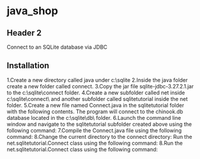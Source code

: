 # java_shop
## Header 2
Connect to an SQLite database via JDBC
## Installation 
1.Create a new directory called java under c:\sqlite
2.Inside the java folder create a new folder called connect.
3.Copy the jar file sqlite-jdbc-3.27.2.1.jar to the c:\sqlite\connect folder.
4.Create a new subfolder called net inside c:\sqlite\connect\ and another subfolder called sqlitetutorial inside the net folder.
5.Create a new file named Connect.java in the sqlitetutorial folder with the following contents. The program will connect to the chinook.db database located in the c:\sqlite\db\ folder.
6.Launch the command line window and navigate to the sqlitetutorial subfolder created above using the following command:
7.Compile the Connect.java file using the following command:
8.Change the current directory to the connect directory:
Run the net.sqlitetutorial.Connect class using the following command:
8.Run the net.sqlitetutorial.Connect class using the following command:

